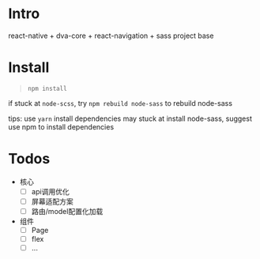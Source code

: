# Intro

react-native + dva-core + react-navigation + sass project base 

# Install

> `npm install`

if stuck at `node-scss`, try `npm rebuild node-sass` to rebuild node-sass

tips: use `yarn` install dependencies may stuck at install node-sass, suggest use npm to install dependencies


# Todos 

- 核心
  - [ ] api调用优化
  - [ ] 屏幕适配方案
  - [ ] 路由/model配置化加载

- 组件
  - [ ] Page
  - [ ] flex 
  - [ ] ...

